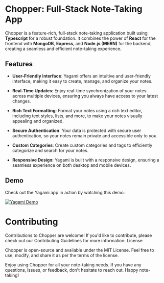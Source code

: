 # Chopper: Full-Stack Note-Taking App

Chopper is a feature-rich, full-stack note-taking application built using **Typescript** for a robust foundation. It combines the power of **React** for the frontend with **MongoDB**, **Express**, and **Node.js (MERN)** for the backend, creating a seamless and efficient note-taking experience.

## Features

- **User-Friendly Interface**: Yagami offers an intuitive and user-friendly interface, making it easy to create, manage, and organize your notes.

- **Real-Time Updates**: Enjoy real-time synchronization of your notes across multiple devices, ensuring you always have access to your latest changes.

- **Rich Text Formatting**: Format your notes using a rich text editor, including text styles, lists, and more, to make your notes visually appealing and organized.

- **Secure Authentication**: Your data is protected with secure user authentication, so your notes remain private and accessible only to you.

- **Custom Categories**: Create custom categories and tags to efficiently categorize and search for your notes.

- **Responsive Design**: Yagami is built with a responsive design, ensuring a seamless experience on both desktop and mobile devices.

## Demo

Check out the Yagami app in action by watching this demo:

[![Yagami Demo](https://img.youtube.com/vi/6Qc0IuvDCps/0.jpg)](https://www.youtube.com/watch?v=6Qc0IuvDCps)

<!-- 

## Getting Started

To run Yagami on your local machine, follow these steps:

1. Clone the repository to your local machine:

   ```bash
   git clone https://github.com/yourusername/yagami.git

   ```
2. npm r
-->
# Contributing

Contributions to Chopper are welcome! If you'd like to contribute, please check out our Contributing Guidelines for more information.
License

Chopper is open-source and available under the MIT License. Feel free to use, modify, and share it as per the terms of the license.

Enjoy using Chopper for all your note-taking needs. If you have any questions, issues, or feedback, don't hesitate to reach out. Happy note-taking!
